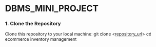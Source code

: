 # DBMS_MINI_PROJECT
### 1. Clone the Repository
Clone this repository to your local machine:
git clone <[repository_url](https://github.com/Priiyaanshu/DBMS_MINI_PROJECT/tree/main)>
cd ecommerce inventory management
